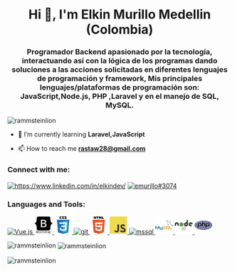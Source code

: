 <h1 align="center">Hi 👋, I'm Elkin Murillo Medellin (Colombia)</h1>
<h3 align="center">Programador Backend apasionado por la tecnología, interactuando así con la lógica de los programas dando soluciones a las acciones solicitadas en diferentes lenguajes de programación y framework, Mis principales lenguajes/plataformas de programación son: JavaScript,Node.js, PHP ,Laravel y en el manejo de SQL, MySQL.</h3>

<p align="left"> <img src="https://komarev.com/ghpvc/?username=rammsteinlion&label=Profile%20views&color=0e75b6&style=flat" alt="rammsteinlion" /> </p>

- 🌱 I’m currently learning **Laravel,JavaScript**

- 📫 How to reach me **rastaw28@gmail.com**

<h3 align="left">Connect with me:</h3>
<p align="left">
<a href="https://linkedin.com/in/https://www.linkedin.com/in/elkindev/" target="blank"><img align="center" src="https://raw.githubusercontent.com/rahuldkjain/github-profile-readme-generator/master/src/images/icons/Social/linked-in-alt.svg" alt="https://www.linkedin.com/in/elkindev/" height="30" width="40" /></a>
<a href="https://discord.gg/emurillo#3074" target="blank"><img align="center" src="https://raw.githubusercontent.com/rahuldkjain/github-profile-readme-generator/master/src/images/icons/Social/discord.svg" alt="emurillo#3074" height="30" width="40" /></a>
</p>

<h3 align="left">Languages and Tools:</h3>
<p align="left"> <a href="https://vuejs.org/" target="_blank" rel="noreferrer">
  <img src="[ruta_al_archivo_svg_de_vuejs.svg](https://icons8.com/icon/rY6agKizO9eb/vue-js)" alt="Vue.js" width="40" height="40"/>
</a> <a href="https://getbootstrap.com" target="_blank" rel="noreferrer"> <img src="https://raw.githubusercontent.com/devicons/devicon/master/icons/bootstrap/bootstrap-plain-wordmark.svg" alt="bootstrap" width="40" height="40"/> </a> <a href="https://www.w3schools.com/css/" target="_blank" rel="noreferrer"> <img src="https://raw.githubusercontent.com/devicons/devicon/master/icons/css3/css3-original-wordmark.svg" alt="css3" width="40" height="40"/> </a> <a href="https://git-scm.com/" target="_blank" rel="noreferrer"> <img src="https://www.vectorlogo.zone/logos/git-scm/git-scm-icon.svg" alt="git" width="40" height="40"/> </a> <a href="https://www.w3.org/html/" target="_blank" rel="noreferrer"> <img src="https://raw.githubusercontent.com/devicons/devicon/master/icons/html5/html5-original-wordmark.svg" alt="html5" width="40" height="40"/> </a> <a href="https://developer.mozilla.org/en-US/docs/Web/JavaScript" target="_blank" rel="noreferrer"> <img src="https://raw.githubusercontent.com/devicons/devicon/master/icons/javascript/javascript-original.svg" alt="javascript" width="40" height="40"/> </a> <a href="https://www.microsoft.com/en-us/sql-server" target="_blank" rel="noreferrer"> <img src="https://www.svgrepo.com/show/303229/microsoft-sql-server-logo.svg" alt="mssql" width="40" height="40"/> </a> <a href="https://www.mysql.com/" target="_blank" rel="noreferrer"> <img src="https://raw.githubusercontent.com/devicons/devicon/master/icons/mysql/mysql-original-wordmark.svg" alt="mysql" width="40" height="40"/> </a> <a href="https://nodejs.org" target="_blank" rel="noreferrer"> <img src="https://raw.githubusercontent.com/devicons/devicon/master/icons/nodejs/nodejs-original-wordmark.svg" alt="nodejs" width="40" height="40"/> </a> <a href="https://www.php.net" target="_blank" rel="noreferrer"> <img src="https://raw.githubusercontent.com/devicons/devicon/master/icons/php/php-original.svg" alt="php" width="40" height="40"/> </a> </p>

<p><img align="left" src="https://github-readme-stats.vercel.app/api/top-langs?username=rammsteinlion&show_icons=true&locale=en&layout=compact" alt="rammsteinlion" /></p>

<p>&nbsp;<img align="center" src="https://github-readme-stats.vercel.app/api?username=rammsteinlion&show_icons=true&locale=en" alt="rammsteinlion" /></p>

<p><img align="center" src="https://github-readme-streak-stats.herokuapp.com/?user=rammsteinlion&" alt="rammsteinlion" /></p>
